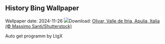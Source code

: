 ## History Bing Wallpaper
Wallpaper date: 2024-11-26
![](https://www.bing.com/th?id=OHR.TrulliGrove_ES-ES3236734802_UHD.jpg&w=1000)Download: [Olivar, Valle de Itria, Apulia, Italia (© Massimo Santi/Shutterstock)](https://www.bing.com/th?id=OHR.TrulliGrove_ES-ES3236734802_UHD.jpg)

Auto get programm by LtgX

